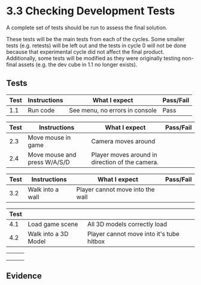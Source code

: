# 3.3 Checking Development Tests

A complete set of tests should be run to assess the final solution.

These tests will be the main tests from each of the cycles. Some smaller tests (e.g. retests) will be left out and the tests in cycle 0 will not be done because that experimental cycle did not affect the final product. Additionally, some tests will be modified as they were originally testing non-final assets (e.g. the dev cube in 1.1 no longer exists).

## Tests

| Test | Instructions | What I expect                  | Pass/Fail |
| ---- | ------------ | ------------------------------ | --------- |
| 1.1  | Run code     | See menu, no errors in console | Pass      |

| Test | Instructions                 | What I expect                                   | Pass/Fail |
| ---- | ---------------------------- | ----------------------------------------------- | --------- |
| 2.3  | Move mouse in game           | Camera moves around                             |           |
| 2.4  | Move mouse and press W/A/S/D | Player moves around in direction of the camera. |           |

| Test | Instructions     | What I expect                    | Pass/Fail |
| ---- | ---------------- | -------------------------------- | --------- |
| 3.2  | Walk into a wall | Player cannot move into the wall |           |

| Test |                      |                                          |   |
| ---- | -------------------- | ---------------------------------------- | - |
| 4.1  | Load game scene      | All 3D models correctly load             |   |
| 4.2  | Walk into a 3D Model | Player cannot move into it's tube hitbox |   |

|   |   |   |
| - | - | - |
|   |   |   |
|   |   |   |
|   |   |   |

## Evidence
